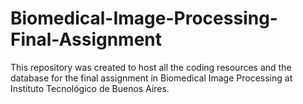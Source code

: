 # Biomedical-Image-Processing-Final-Assignment
This repository was created to host all the coding resources and the database for the final assignment in Biomedical Image Processing at Instituto Tecnológico de Buenos Aires. 

